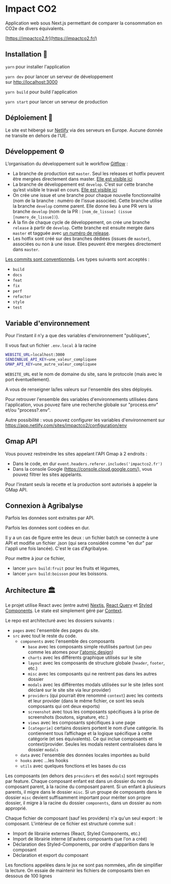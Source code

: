 # Impact CO2

Application web sous Next.js permettant de comparer la consommation en CO2e de divers équivalents.

[https://impactco2.fr](https://impactco2.fr/)

## Installation 💾

`yarn` pour installer l'application

`yarn dev` pour lancer un serveur de développement sur [http://localhost:3000](http://localhost:3000/)

`yarn build` pour build l'application

`yarn start` pour lancer un serveur de production

## Déploiement 🚀

Le site est hébergé sur [Netlify](https://www.netlify.com/) via des serveurs en Europe. Aucune donnée ne transite en dehors de l’UE.

## Développement ⚙️

L’organisation du développement suit le workflow [Gitflow](https://www.atlassian.com/fr/git/tutorials/comparing-workflows/gitflow-workflow) :

- La branche de production est `master`. Seul les releases et hotfix peuvent être mergées directement dans master. [Elle est visible ici](https://impactco2.fr/)
- La branche de développement est `develop`. C’est sur cette branche qu’est visible le travail en cours. [Elle est visible ici](https://develop--impactco2.netlify.app/)
- On crée une issue et une branche pour chaque nouvelle fonctionnalité (nom de la branche : numéro de l’issue associée). Cette branche utilise la branche `develop` comme parent. Elle donne lieu à une PR vers la branche `develop` (nom de la PR : `[nom_de_lissue] (issue [numero_de_lissue])`).
- À la fin de chaque cycle de développement, on crée une branche `release` à partir de `develop`. Cette branche est ensuite mergée dans `master` et tagguée avec [un numéro de release](https://semver.org/).
- Les hotfix sont créé sur des branches dédiées (issues de `master`), associées ou non à une issue. Elles peuvent être mergées directement dans `master`.

[Les commits sont conventionnés](https://www.conventionalcommits.org/en/v1.0.0/). Les types suivants sont acceptés :

- `build`
- `docs`
- `feat`
- `fix`
- `perf`
- `refactor`
- `style`
- `test`

## Variable d'environnement

Pour l'instant il n'y a que des variables d'environnement "publiques",

Il vous faut un fichier `.env.local` à la racine

```bash
WEBSITE_URL=localhost:3000
SENDINBLUE_API_KEY=une_valeur_compliquee
GMAP_API_KEY=une_autre_valeur_compliquee
```

`WEBSITE_URL` est le nom de domaine du site, sans le protocole (mais avec le port éventuellement).

A vous de renseigner la/les valeurs sur l'ensemble des sites déployés.

Pour retrouver l'ensemble des variables d'environnements utilisées dans l'application, vous pouvez faire une recherche globale sur "process.env" et/ou "process?.env".

Autre possibilité : vous pouvez configurer les variables d'environnement sur https://app.netlify.com/sites/impactco2/configuration/env

## Gmap API

Vous pouvez restreindre les sites appelant l'API Gmap à 2 endroits :

 - Dans le code, en dur `event.headers.referer.includes('impactco2.fr')`
 - Dans la console Google (https://console.cloud.google.com/), vous pouvez filtrer les sites appelants.

Pour l'instant seuls la recette et la production sont autorisés à appeler la GMap API.

## Connexion à Agribalyse

Parfois les données sont extraites par API.

Parfois les données sont codées en dur.

Il y a un cas de figure entre les deux : un fichier batch se connecte à une API et modifie un fichier .json (qui sera considéré comme "en dur" par l'appli une fois lancée). C'est le cas d'Agribalyse.

Pour mettre à jour ce fichier,

 - lancer `yarn build:fruit` pour les fruits et légumes,
 - lancer `yarn build:boisson` pour les boissons.


## Architecture 🏛️

Le projet utilise React avec (entre autre) [Nextjs](https://nextjs.org/), [React Query](https://tanstack.com/query/v4) et [Styled Components](https://styled-components.com/). Le state est simplement géré par [Context](https://react.dev/learn/passing-data-deeply-with-context).

Le repo est architecturé avec les dossiers suivants :

- `pages` avec l'ensemble des pages du site.
- `src` avec tout le reste du code.
  - `components` avec l'ensemble des composants
    - `base` avec les composants simple réutilisés partout (un peu comme les atomes pour [l'atomic design](https://atomicdesign.bradfrost.com/))
    - `charts` avec les différents graphique utilisés sur le site
    - `layout` avec les composants de structure globale (`header`, `footer`, etc.)
    - `misc` avec les composants qui ne rentrent pas dans les autres dossier
    - `modals` avec les différentes modals utilisées sur le site (elles sont déclaré sur le site site via leur provider)
    - `providers` (qui pourrait être renommé `context`) avec les contexts et leur provider (dans le même fichier, ce sont les seuls composants qui ont deux exports)
    - `screenshot` avec tous les composants spécifiques à la prise de screenshots (boutons, signature, etc.)
    - `views` avec les composants spécifiques à une page
    - `[categorie]` certains dossiers portent le nom d’une catégorie. Ils contiennent tous l’affichage et la logique spécifique à cette catégorie (et ses équivalents). Ce qui inclue composants et context/provider. Seules les modals restent centralisées dans le dossier `modals`
  - `data` avec l'ensemble des données locales importées au build
  - `hooks` avec ...les hooks
  - `utils` avec quelques fonctions et les bases du css

Les composants (en dehors des `providers` et des `modals`) sont regroupés par feature. Chaque composant enfant est dans un dossier du nom du composant parent, à la racine du composant parent. Si un enfant à plusieurs parents, il migre dans le dossier `misc`. Si un groupe de composants dans le dossier `misc` devient suffisamment important pour mériter son propre dossier, il migre à la racine du dossier `components`, dans un dossier au nom approprié.

Chaque fichier de composant (sauf les providers) n'a qu'un seul export : le composant.
L'intérieur de ce fichier est structuré comme suit :

- Import de librairie externes (React, Styled Components, etc.)
- Import de librairie interne (d'autres composants que l'on a créé)
- Déclaration des Styled-Components, par ordre d'apparition dans le composant
- Déclaration et export du composant

Les fonctions appelées dans le jsx ne sont pas nommées, afin de simplifier la lecture. On essaie de maintenir les fichiers de composants bien en dessous de 100 lignes
